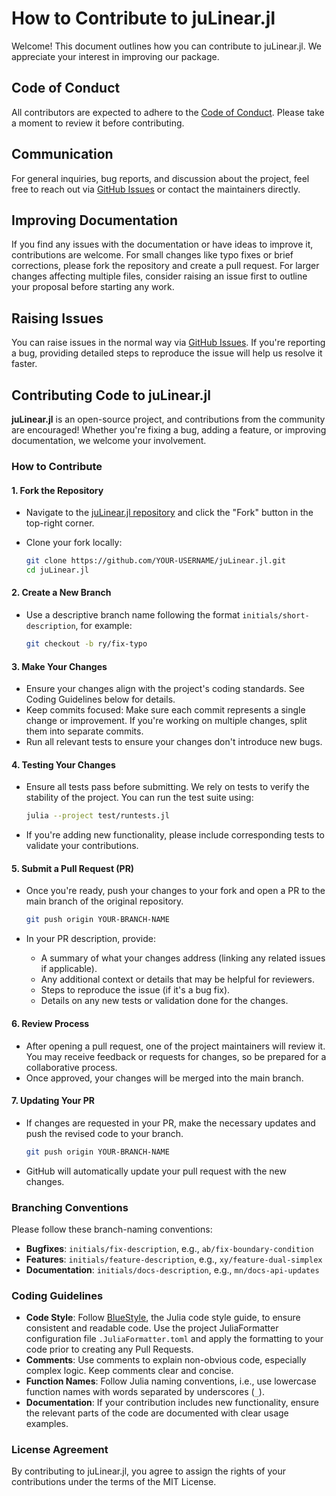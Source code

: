 # How to Contribute to juLinear.jl

Welcome! This document outlines how you can contribute to juLinear.jl. We appreciate your interest in improving our package.

## Code of Conduct

All contributors are expected to adhere to the [Code of Conduct](https://github.com/juLinear/juLinear.jl/blob/master/CODE_OF_CONDUCT.md). Please take a moment to review it before contributing.

## Communication

For general inquiries, bug reports, and discussion about the project, feel free to reach out via [GitHub Issues](https://github.com/juLinear/juLinear.jl/issues) or contact the maintainers directly.

## Improving Documentation

If you find any issues with the documentation or have ideas to improve it, contributions are welcome. For small changes like typo fixes or brief corrections, please fork the repository and create a pull request. For larger changes affecting multiple files, consider raising an issue first to outline your proposal before starting any work.

## Raising Issues

You can raise issues in the normal way via [GitHub Issues](https://github.com/juLinear/juLinear.jl/issues). If you're reporting a bug, providing detailed steps to reproduce the issue will help us resolve it faster.

## Contributing Code to juLinear.jl

**juLinear.jl** is an open-source project, and contributions from the community are encouraged! Whether you're fixing a bug, adding a feature, or improving documentation, we welcome your involvement.

### How to Contribute

#### 1. Fork the Repository
- Navigate to the [juLinear.jl repository](https://github.com/YOUR-REPO-LINK) and click the "Fork" button in the top-right corner.
- Clone your fork locally:

   ```bash
   git clone https://github.com/YOUR-USERNAME/juLinear.jl.git
   cd juLinear.jl
#### 2. Create a New Branch
- Use a descriptive branch name following the format `initials/short-description`, for example:

   ```bash
   git checkout -b ry/fix-typo
#### 3. Make Your Changes
- Ensure your changes align with the project's coding standards. See Coding Guidelines below for details.
- Keep commits focused: Make sure each commit represents a single change or improvement. If you're working on multiple changes, split them into separate commits.
- Run all relevant tests to ensure your changes don't introduce new bugs.

#### 4. Testing Your Changes
- Ensure all tests pass before submitting. We rely on tests to verify the stability of the project. You can run the test suite using:

   ```bash
   julia --project test/runtests.jl
- If you're adding new functionality, please include corresponding tests to validate your contributions.

#### 5. Submit a Pull Request (PR)
- Once you're ready, push your changes to your fork and open a PR to the main branch of the original repository.


   ```bash
   git push origin YOUR-BRANCH-NAME
- In your PR description, provide:

  - A summary of what your changes address (linking any related issues if applicable).
  - Any additional context or details that may be helpful for reviewers.
  - Steps to reproduce the issue (if it's a bug fix).
  - Details on any new tests or validation done for the changes.

#### 6. Review Process
- After opening a pull request, one of the project maintainers will review it. You may receive feedback or requests for changes, so be prepared for a collaborative process.
- Once approved, your changes will be merged into the main branch.

#### 7. Updating Your PR
- If changes are requested in your PR, make the necessary updates and push the revised code to your branch.

   ```bash
   git push origin YOUR-BRANCH-NAME
- GitHub will automatically update your pull request with the new changes.

### Branching Conventions
Please follow these branch-naming conventions:

- **Bugfixes**: `initials/fix-description`, e.g., `ab/fix-boundary-condition`
- **Features**: `initials/feature-description`, e.g., `xy/feature-dual-simplex`
- **Documentation**: `initials/docs-description`, e.g., `mn/docs-api-updates`

### Coding Guidelines

- **Code Style**: Follow [BlueStyle](https://github.com/invenia/BlueStyle), the Julia code style guide, to ensure consistent and readable code. Use the project JuliaFormatter configuration file `.JuliaFormatter.toml` and apply the formatting to your code prior to creating any Pull Requests.
- **Comments**: Use comments to explain non-obvious code, especially complex logic. Keep comments clear and concise.
- **Function Names**: Follow Julia naming conventions, i.e., use lowercase function names with words separated by underscores (`_`).
- **Documentation**: If your contribution includes new functionality, ensure the relevant parts of the code are documented with clear usage examples.

### License Agreement

By contributing to juLinear.jl, you agree to assign the rights of your contributions under the terms of the MIT License.
